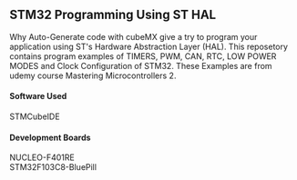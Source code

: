 ## STM32 Programming Using ST HAL

Why Auto-Generate code with cubeMX give a try to program your application using ST's Hardware Abstraction Layer (HAL). This reposetory contains program examples of TIMERS, PWM, CAN, RTC, LOW POWER MODES and Clock Configuration of STM32. These Examples are from udemy course Mastering Microcontrollers 2.

#### Software Used

STMCubeIDE

#### Development Boards

NUCLEO-F401RE<br>
STM32F103C8-BluePill
